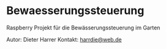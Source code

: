 # Bewaesserungssteuerung
Raspberry Projekt für die Bewässerungssteuerung im Garten

  Autor: Dieter Harrer
Kontakt: harrdie@web.de
